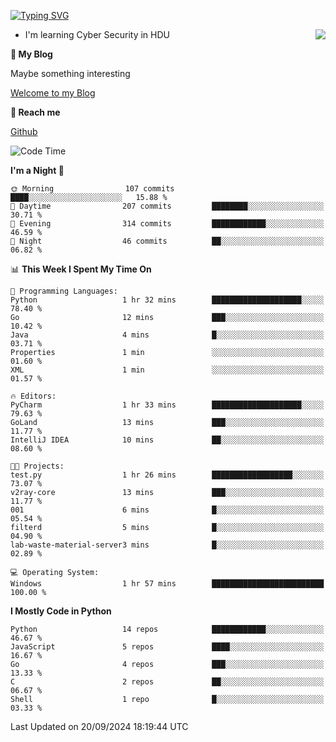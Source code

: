 [![Typing SVG](https://readme-typing-svg.herokuapp.com?font=Fira+Code&pause=1000&random=false&width=450&height=60&lines=Hello+%F0%9F%91%8B%F0%9F%8F%BB;I'm+JBNRZ)](https://git.io/typing-svg)

<a href="#">
  <img align="right" src="https://github-readme-stats.vercel.app/api?username=JBNRZ&show_icons=true&bg_color=15,f2f7fd,E0EAFC" />
</a>

- I'm learning Cyber Security in HDU

 **🌱 My Blog**

Maybe something interesting

[Welcome to my Blog](https://jbnrz.com.cn/)

 **💬 Reach me** 

[Github](https://github.com/JBNRZ)


<!--START_SECTION:waka-->
![Code Time](http://img.shields.io/badge/Code%20Time-662%20hrs-blue)

**I'm a Night 🦉** 

```text
🌞 Morning                107 commits         ████░░░░░░░░░░░░░░░░░░░░░   15.88 % 
🌆 Daytime                207 commits         ████████░░░░░░░░░░░░░░░░░   30.71 % 
🌃 Evening                314 commits         ████████████░░░░░░░░░░░░░   46.59 % 
🌙 Night                  46 commits          ██░░░░░░░░░░░░░░░░░░░░░░░   06.82 % 
```


📊 **This Week I Spent My Time On** 

```text
💬 Programming Languages: 
Python                   1 hr 32 mins        ████████████████████░░░░░   78.40 % 
Go                       12 mins             ███░░░░░░░░░░░░░░░░░░░░░░   10.42 % 
Java                     4 mins              █░░░░░░░░░░░░░░░░░░░░░░░░   03.71 % 
Properties               1 min               ░░░░░░░░░░░░░░░░░░░░░░░░░   01.60 % 
XML                      1 min               ░░░░░░░░░░░░░░░░░░░░░░░░░   01.57 % 

🔥 Editors: 
PyCharm                  1 hr 33 mins        ████████████████████░░░░░   79.63 % 
GoLand                   13 mins             ███░░░░░░░░░░░░░░░░░░░░░░   11.77 % 
IntelliJ IDEA            10 mins             ██░░░░░░░░░░░░░░░░░░░░░░░   08.60 % 

🐱‍💻 Projects: 
test.py                  1 hr 26 mins        ██████████████████░░░░░░░   73.07 % 
v2ray-core               13 mins             ███░░░░░░░░░░░░░░░░░░░░░░   11.77 % 
001                      6 mins              █░░░░░░░░░░░░░░░░░░░░░░░░   05.54 % 
filterd                  5 mins              █░░░░░░░░░░░░░░░░░░░░░░░░   04.90 % 
lab-waste-material-server3 mins              █░░░░░░░░░░░░░░░░░░░░░░░░   02.89 % 

💻 Operating System: 
Windows                  1 hr 57 mins        █████████████████████████   100.00 % 
```

**I Mostly Code in Python** 

```text
Python                   14 repos            ████████████░░░░░░░░░░░░░   46.67 % 
JavaScript               5 repos             ████░░░░░░░░░░░░░░░░░░░░░   16.67 % 
Go                       4 repos             ███░░░░░░░░░░░░░░░░░░░░░░   13.33 % 
C                        2 repos             ██░░░░░░░░░░░░░░░░░░░░░░░   06.67 % 
Shell                    1 repo              █░░░░░░░░░░░░░░░░░░░░░░░░   03.33 % 
```




 Last Updated on 20/09/2024 18:19:44 UTC
<!--END_SECTION:waka-->
